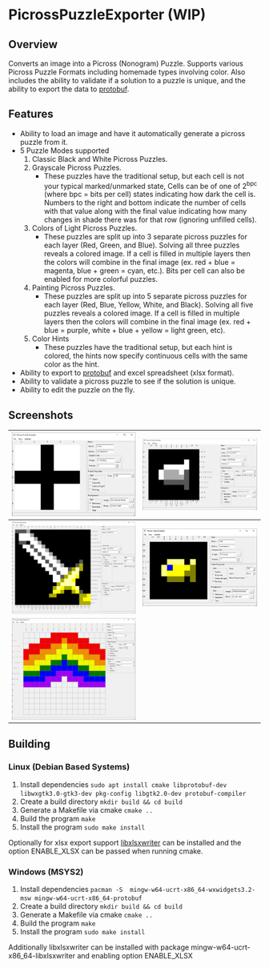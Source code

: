 # PicrossPuzzleExporter (WIP)

## Overview

Converts an image into a Picross (Nonogram) Puzzle. Supports various Picross Puzzle Formats including homemade types involving color.  Also includes the ability to validate if a solution to a puzzle is unique, and the ability to export the data to  [protobuf](https://developers.google.com/protocol-buffers).

## Features

* Ability to load an image and have it automatically generate a picross puzzle from it.
* 5 Puzzle Modes supported
  1. Classic Black and White Picross Puzzles.
  2. Grayscale Picross Puzzles.
      * These puzzles have the traditional setup, but each cell is not your typical marked/unmarked state, Cells can be of one of 2<sup>bpc</sup> (where bpc = bits per cell) states indicating how dark the cell is. Numbers to the right and bottom indicate the number of cells with that value along with the final value indicating how many changes in shade there was for that row (ignoring unfilled cells).
  3. Colors of Light Picross Puzzles.
      * These puzzles are split up into 3 separate picross puzzles for each layer (Red, Green, and Blue).  Solving all three puzzles reveals a colored image.  If a cell is filled in multiple layers then the colors will combine in the final image (ex. red + blue = magenta, blue + green = cyan, etc.). Bits per cell can also be enabled for more colorful puzzles.
  4. Painting Picross Puzzles.
      * These puzzles are split up into 5 separate picross puzzles for each layer (Red, Blue, Yellow, White, and Black).  Solving all five puzzles reveals a colored image.  If a cell is filled in multiple layers then the colors will combine in the final image (ex. red + blue = purple, white + blue + yellow = light green, etc).
  5. Color Hints
      * These puzzles have the traditional setup, but each hint is colored, the hints now specify continuous cells with the same color as the hint.
* Ability to export to [protobuf](https://developers.google.com/protocol-buffers) and excel spreadsheet (xlsx format).
* Ability to validate a picross puzzle to see if the solution is unique.
* Ability to edit the puzzle on the fly.

## Screenshots

|![Classic](https://github.com/TricksterGuy/PicrossPuzzleExporter/blob/master/screenshots/classic.png)   |![Grayscale](https://github.com/TricksterGuy/PicrossPuzzleExporter/blob/master/screenshots/grayscale.png)|
|---|--------------------------------------------------------------------------------------------------------|
|![RGB](https://github.com/TricksterGuy/PicrossPuzzleExporter/blob/master/screenshots/light.png)|![RBY](https://github.com/TricksterGuy/PicrossPuzzleExporter/blob/master/screenshots/painting.png)       |
|![ColoredHints](https://github.com/TricksterGuy/PicrossPuzzleExporter/blob/master/screenshots/colorhints.png)| |


## Building

### Linux (Debian Based Systems)
 1. Install dependencies `sudo apt install cmake libprotobuf-dev libwxgtk3.0-gtk3-dev pkg-config libgtk2.0-dev protobuf-compiler`
 2. Create a build directory `mkdir build && cd build`
 3. Generate a Makefile via cmake `cmake ..`
 4. Build the program `make`
 5. Install the program `sudo make install`

Optionally for xlsx export support [libxlsxwriter](https://libxlsxwriter.github.io/getting_started.html) can be installed and the option ENABLE_XLSX can be passed when running cmake.

### Windows (MSYS2)
 1. Install dependencies `pacman -S  mingw-w64-ucrt-x86_64-wxwidgets3.2-msw mingw-w64-ucrt-x86_64-protobuf`
 2. Create a build directory `mkdir build && cd build`
 3. Generate a Makefile via cmake `cmake ..`
 4. Build the program `make`
 5. Install the program `sudo make install`
 
Additionally libxlsxwriter can be installed with package mingw-w64-ucrt-x86_64-libxlsxwriter and enabling option ENABLE_XLSX
